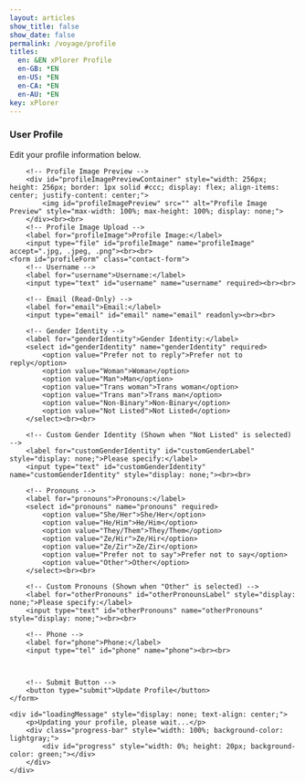 ```yaml
---
layout: articles
show_title: false
show_date: false
permalink: /voyage/profile
titles:
  en: &EN xPlorer Profile
  en-GB: *EN
  en-US: *EN
  en-CA: *EN
  en-AU: *EN
key: xPlorer
---
```


<div class="p-5"></div>

<div class="form-container">
    <h3>User Profile</h3>
    <p>Edit your profile information below.</p>



        <!-- Profile Image Preview -->
        <div id="profileImagePreviewContainer" style="width: 256px; height: 256px; border: 1px solid #ccc; display: flex; align-items: center; justify-content: center;">
            <img id="profileImagePreview" src="" alt="Profile Image Preview" style="max-width: 100%; max-height: 100%; display: none;">
        </div><br><br>
        <!-- Profile Image Upload -->
        <label for="profileImage">Profile Image:</label>
        <input type="file" id="profileImage" name="profileImage" accept=".jpg, .jpeg, .png"><br><br>
    <form id="profileForm" class="contact-form">
        <!-- Username -->
        <label for="username">Username:</label>
        <input type="text" id="username" name="username" required><br><br>

        <!-- Email (Read-Only) -->
        <label for="email">Email:</label>
        <input type="email" id="email" name="email" readonly><br><br>

        <!-- Gender Identity -->
        <label for="genderIdentity">Gender Identity:</label>
        <select id="genderIdentity" name="genderIdentity" required>
            <option value="Prefer not to reply">Prefer not to reply</option>
            <option value="Woman">Woman</option>
            <option value="Man">Man</option>
            <option value="Trans woman">Trans woman</option>
            <option value="Trans man">Trans man</option>
            <option value="Non-Binary">Non-Binary</option>
            <option value="Not Listed">Not Listed</option>
        </select><br><br>

        <!-- Custom Gender Identity (Shown when "Not Listed" is selected) -->
        <label for="customGenderIdentity" id="customGenderLabel" style="display: none;">Please specify:</label>
        <input type="text" id="customGenderIdentity" name="customGenderIdentity" style="display: none;"><br><br>

        <!-- Pronouns -->
        <label for="pronouns">Pronouns:</label>
        <select id="pronouns" name="pronouns" required>
            <option value="She/Her">She/Her</option>
            <option value="He/Him">He/Him</option>
            <option value="They/Them">They/Them</option>
            <option value="Ze/Hir">Ze/Hir</option>
            <option value="Ze/Zir">Ze/Zir</option>
            <option value="Prefer not to say">Prefer not to say</option>
            <option value="Other">Other</option>
        </select><br><br>

        <!-- Custom Pronouns (Shown when "Other" is selected) -->
        <label for="otherPronouns" id="otherPronounsLabel" style="display: none;">Please specify:</label>
        <input type="text" id="otherPronouns" name="otherPronouns" style="display: none;"><br><br>

        <!-- Phone -->
        <label for="phone">Phone:</label>
        <input type="tel" id="phone" name="phone"><br><br>



        <!-- Submit Button -->
        <button type="submit">Update Profile</button>
    </form>

    <div id="loadingMessage" style="display: none; text-align: center;">
        <p>Updating your profile, please wait...</p>
        <div class="progress-bar" style="width: 100%; background-color: lightgray;">
            <div id="progress" style="width: 0%; height: 20px; background-color: green;"></div>
        </div>
    </div>
</div>

<script>
document.addEventListener('DOMContentLoaded', function() {
    const email = localStorage.getItem('userEmail');
    if (!email) {
        alert('No logged-in user found. Please log in first.');
        window.location.href = '/login';
        return;
    }

    // Fetch user data based on the email
    fetch(`http://media.maar.world:3001/api/getUserProfile?email=${email}`)
        .then(response => response.json())
        .then(data => {
            document.getElementById('username').value = data.username;
            document.getElementById('email').value = data.email;
            document.getElementById('genderIdentity').value = data.genderIdentity;
            if (data.genderIdentity === 'Not Listed') {
                document.getElementById('customGenderIdentity').value = data.customGenderIdentity;
                document.getElementById('customGenderLabel').style.display = 'block';
                document.getElementById('customGenderIdentity').style.display = 'block';
            }
            document.getElementById('pronouns').value = data.pronouns;
            if (data.pronouns === 'Other') {
                document.getElementById('otherPronouns').value = data.otherPronouns;
                document.getElementById('otherPronounsLabel').style.display = 'block';
                document.getElementById('otherPronouns').style.display = 'block';
            }
            document.getElementById('phone').value = data.phone;
            if (data.profileImage) {
                document.getElementById('profileImagePreview').src = data.profileImage;
                document.getElementById('profileImagePreview').style.display = 'block';
            }
        })
        .catch(error => console.error('Error fetching user data:', error));

    document.getElementById('genderIdentity').addEventListener('change', function() {
        if (this.value === 'Not Listed') {
            document.getElementById('customGenderLabel').style.display = 'block';
            document.getElementById('customGenderIdentity').style.display = 'block';
        } else {
            document.getElementById('customGenderLabel').style.display = 'none';
            document.getElementById('customGenderIdentity').style.display = 'none';
        }
    });

    document.getElementById('pronouns').addEventListener('change', function() {
        if (this.value === 'Other') {
            document.getElementById('otherPronounsLabel').style.display = 'block';
            document.getElementById('otherPronouns').style.display = 'block';
        } else {
            document.getElementById('otherPronounsLabel').style.display = 'none';
            document.getElementById('otherPronouns').style.display = 'none';
        }
    });

    document.getElementById('profileForm').addEventListener('submit', function(event) {
        event.preventDefault();

        const formData = new FormData();
        formData.append('username', document.getElementById('username').value);
        formData.append('email', document.getElementById('email').value);
        formData.append('genderIdentity', document.getElementById('genderIdentity').value);
        if (document.getElementById('genderIdentity').value === 'Not Listed') {
            formData.append('customGenderIdentity', document.getElementById('customGenderIdentity').value);
        }
        formData.append('pronouns', document.getElementById('pronouns').value);
        if (document.getElementById('pronouns').value === 'Other') {
            formData.append('otherPronouns', document.getElementById('otherPronouns').value);
        }
        formData.append('phone', document.getElementById('phone').value);
        if (document.getElementById('profileImage').files[0]) {
            formData.append('profileImage', document.getElementById('profileImage').files[0]);
        }

        document.getElementById('loadingMessage').style.display = 'block';

        fetch('http://media.maar.world:3001/api/updateUserProfile', {
            method: 'POST',
            body: formData
        })
        .then(response => response.json())
        .then(data => {
            document.getElementById('loadingMessage').style.display = 'none';
            if (data.success) {
                alert('Profile updated successfully!');
                window.location.reload();
            } else {
                alert('Failed to update profile: ' + data.message);
            }
        })
        .catch(error => {
            console.error('Error updating profile:', error);
            document.getElementById('loadingMessage').style.display = 'none';
            alert('An error occurred while updating your profile.');
        });
    });
});
</script>
